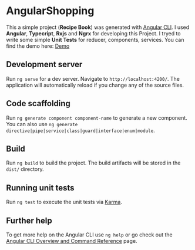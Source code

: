 # AngularShopping
This a simple project (**Recipe Book**) was generated with [Angular CLI](https://github.com/angular/angular-cli).
I used **Angular**, **Typecript**, **Rxjs** and **Ngrx** for developing this Project.
I tryed to write some simple **Unit Tests** for reducer, components, services.
You can find the demo here: [Demo](https://haniehmhf.github.io/recipes-book)

## Development server

Run `ng serve` for a dev server. Navigate to `http://localhost:4200/`. The application will automatically reload if you change any of the source files.

## Code scaffolding

Run `ng generate component component-name` to generate a new component. You can also use `ng generate directive|pipe|service|class|guard|interface|enum|module`.

## Build

Run `ng build` to build the project. The build artifacts will be stored in the `dist/` directory.

## Running unit tests

Run `ng test` to execute the unit tests via [Karma](https://karma-runner.github.io).

## Further help

To get more help on the Angular CLI use `ng help` or go check out the [Angular CLI Overview and Command Reference](https://angular.io/cli) page.

